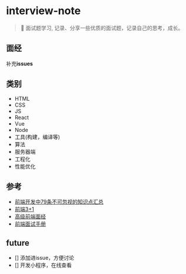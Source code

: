 # interview-note

> :art: 面试题学习, 记录、分享一些优质的面试题，记录自己的思考，成长。

## 面经

补充**issues**

## 类别

- HTML
- CSS
- JS
- React
- Vue
- Node
- 工具(构建，编译等)
- 算法
- 服务器端
- 工程化
- 性能优化

## 参考

- [前端开发中79条不可忽视的知识点汇总](https://juejin.im/post/5d8989296fb9a06b1f147070?utm_source=gold_browser_extension)
- [前端3+1](https://github.com/haizlin/fe-interview)
- [高级前端面经](https://github.com/Advanced-Frontend/Daily-Interview-Question/issues)
- [前端面试手册](https://github.com/yangshun/front-end-interview-handbook/blob/master/Translations/Chinese/README.md)

## future

- [] 添加进issue，方便讨论
- [] 开发小程序，在线查看
